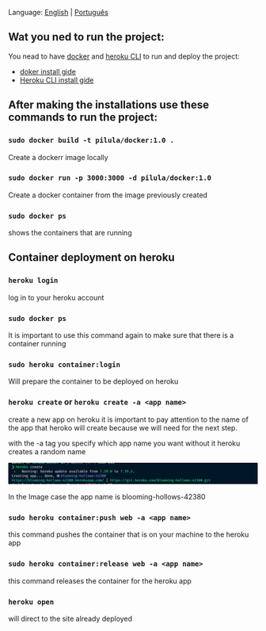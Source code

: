Language: [English](README.md) | [Português](translation/pt-BR/README.md) 

## Wat you ned to run the project:

You nead to have [docker](https://docs.docker.com/install/linux/docker-ce/ubuntu/) and [heroku CLI](https://devcenter.heroku.com/articles/heroku-cli#download-and-install) to run and deploy the project:

 - [doker install gide](https://docs.docker.com/install/linux/docker-ce/ubuntu/)
 - [Heroku CLI install gide](https://devcenter.heroku.com/articles/heroku-cli#download-and-install)

## After making the installations use these commands to run the project:

### `sudo docker build -t pilula/docker:1.0 .`

Create a dockerr image locally

### `sudo docker run -p 3000:3000 -d pilula/docker:1.0`

Create a docker container from the image previously created

### `sudo docker ps`

shows the containers that are running

## Container deployment on heroku

### `heroku login`

log in to your heroku account

### `sudo docker ps`

It is important to use this command again to make sure that there is a container running

### `sudo heroku container:login`

Will prepare the container to be deployed on heroku

### `heroku create` or `heroku create -a <app name>`

create a new app on heroku it is important to pay attention to the name of the app that heroko will create because we will need for the next step.

with the -a tag you specify which app name you want without it heroku creates a random name 

![Alt text](src/captura.png?raw=true "Optional Title")

In the Image case the app name is blooming-hollows-42380


### `sudo heroku container:push web -a <app name>`

this command pushes the container that is on your machine to the heroku app

### `sudo heroku container:release web -a <app name>`

this command releases the container for the heroku app

### `heroku open`

will direct to the site already deployed



